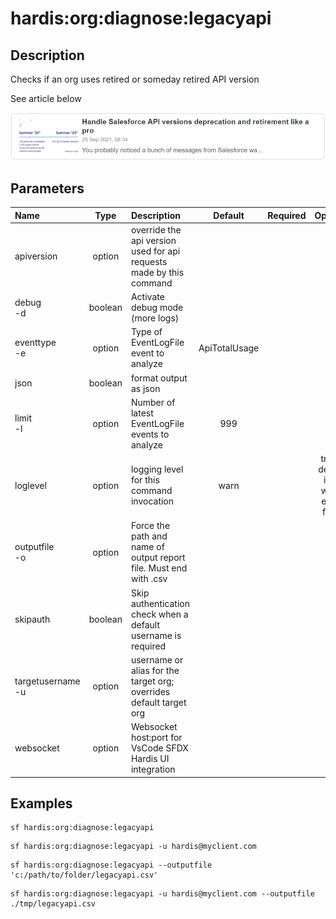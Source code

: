 <!-- This file has been generated with command 'sf hardis:doc:plugin:generate'. Please do not update it manually or it may be overwritten -->
# hardis:org:diagnose:legacyapi

## Description

Checks if an org uses retired or someday retired API version


See article below

[![Handle Salesforce API versions Deprecation like a pro](https://github.com/hardisgroupcom/sfdx-hardis/raw/main/docs/assets/images/article-deprecated-api.jpg)](https://nicolas.vuillamy.fr/handle-salesforce-api-versions-deprecation-like-a-pro-335065f52238)



## Parameters

| Name                  |  Type   | Description                                                         |    Default    | Required |                        Options                        |
|:----------------------|:-------:|:--------------------------------------------------------------------|:-------------:|:--------:|:-----------------------------------------------------:|
| apiversion            | option  | override the api version used for api requests made by this command |               |          |                                                       |
| debug<br/>-d          | boolean | Activate debug mode (more logs)                                     |               |          |                                                       |
| eventtype<br/>-e      | option  | Type of EventLogFile event to analyze                               | ApiTotalUsage |          |                                                       |
| json                  | boolean | format output as json                                               |               |          |                                                       |
| limit<br/>-l          | option  | Number of latest EventLogFile events to analyze                     |      999      |          |                                                       |
| loglevel              | option  | logging level for this command invocation                           |     warn      |          | trace<br/>debug<br/>info<br/>warn<br/>error<br/>fatal |
| outputfile<br/>-o     | option  | Force the path and name of output report file. Must end with .csv   |               |          |                                                       |
| skipauth              | boolean | Skip authentication check when a default username is required       |               |          |                                                       |
| targetusername<br/>-u | option  | username or alias for the target org; overrides default target org  |               |          |                                                       |
| websocket             | option  | Websocket host:port for VsCode SFDX Hardis UI integration           |               |          |                                                       |

## Examples

```shell
sf hardis:org:diagnose:legacyapi
```

```shell
sf hardis:org:diagnose:legacyapi -u hardis@myclient.com
```

```shell
sf hardis:org:diagnose:legacyapi --outputfile 'c:/path/to/folder/legacyapi.csv'
```

```shell
sf hardis:org:diagnose:legacyapi -u hardis@myclient.com --outputfile ./tmp/legacyapi.csv
```


